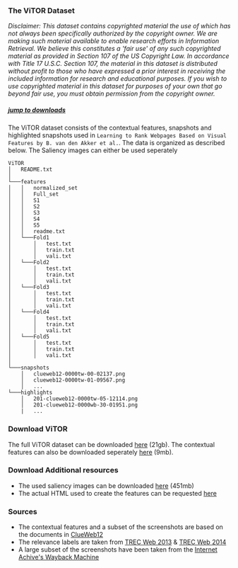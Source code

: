 ### The ViTOR Dataset
*Disclaimer: This dataset contains copyrighted material the use of which has not always been specifically authorized by the copyright owner. We are making such material available to enable research efforts in Information Retrieval. We believe this constitutes a 'fair use' of any such copyrighted material as provided in Section 107 of the US Copyright Law. In accordance with Title 17 U.S.C. Section 107, the material in this dataset is distributed without profit to those who have expressed a prior interest in receiving the included information for research and educational purposes. If you wish to use copyrighted material in this dataset for purposes of your own that go beyond fair use, you must obtain permission from the copyright owner.*

##### [jump to downloads](https://github.com/Braamling/learning-to-rank-webpages-based-on-visual-features/blob/master/dataset.md#download-vitor)
The ViTOR dataset consists of the contextual features, snapshots and highlighted snapshots used in `Learning to Rank Webpages Based on Visual Features by B. van den Akker et al.`. The data is organized as described below. The Saliency images can either be used seperately 

```
ViTOR
│   README.txt  
│
└───features
│   │   normalized_set
│   │   Full_set
│   │   S1
│   │   S2
│   │   S3
│   │   S4
│   │   S5
│   │   readme.txt 
│   └───Fold1
│       │   test.txt
│       │   train.txt
│       │   vali.txt
│   └───Fold2
│       │   test.txt
│       │   train.txt
│       │   vali.txt
│   └───Fold3
│       │   test.txt
│       │   train.txt
│       │   vali.txt
│   └───Fold4
│       │   test.txt
│       │   train.txt
│       │   vali.txt
│   └───Fold5
│       │   test.txt
│       │   train.txt
│       │   vali.txt
│   
└───snapshots
    │   clueweb12-0000tw-00-02137.png
    │   clueweb12-0000tw-01-09567.png
    │   ...
└───highlights
    │   201-clueweb12-0000tw-05-12114.png
    │   201-clueweb12-0000wb-30-01951.png
    |   ...

```

### Download ViTOR
The full ViTOR dataset can be downloaded [here](https://drive.google.com/open?id=1afPX7fHmN6l4BUAJzj_CD3iSY7Ahk5Us) (21gb). The contextual features can also be downloaded seperately [here](https://drive.google.com/open?id=1Erp_GyY0-H9XQfDon4yasUG62xV5LKpG) (9mb).


### Download Additional resources

- The used saliency images can be downloaded [here](https://drive.google.com/open?id=1s286YhW0aC7qORUjpwR48tvUVUTz_OIM) (451mb)
- The actual HTML used to create the features can be requested [here](https://lemurproject.org/clueweb12/)

### Sources
- The contextual features and a subset of the screenshots are based on the documents in [ClueWeb12](https://lemurproject.org/clueweb12/)
- The relevance labels are taken from [TREC Web 2013](https://trec.nist.gov/data/web2013.html) & [TREC Web 2014](https://trec.nist.gov/data/web2014.html)
- A large subset of the screenshots have been taken from the [Internet Achive's Wayback Machine](https://archive.org/web/)

